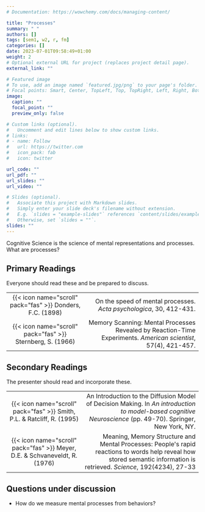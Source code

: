 ```yaml
---
# Documentation: https://wowchemy.com/docs/managing-content/

title: "Processes"
summary: " "
authors: []
tags: [sem1, w2, r, fm]
categories: []
date: 2023-07-01T09:58:49+01:00
weight: 2
# Optional external URL for project (replaces project detail page).
external_link: ""

# Featured image
# To use, add an image named `featured.jpg/png` to your page's folder.
# Focal points: Smart, Center, TopLeft, Top, TopRight, Left, Right, BottomLeft, Bottom, BottomRight.
image:
  caption: ""
  focal_point: ""
  preview_only: false

# Custom links (optional).
#   Uncomment and edit lines below to show custom links.
# links:
# - name: Follow
#   url: https://twitter.com
#   icon_pack: fab
#   icon: twitter

url_code: ""
url_pdf: ""
url_slides: ""
url_video: ""

# Slides (optional).
#   Associate this project with Markdown slides.
#   Simply enter your slide deck's filename without extension.
#   E.g. `slides = "example-slides"` references `content/slides/example-slides.md`.
#   Otherwise, set `slides = ""`.
slides: ""
---
```


Cognitive Science is the science of mental representations and processes. What are processes?

## Primary Readings

Everyone should read these and be prepared to discuss.

|  |  |
|:----:|-----:|
| {{< icon name="scroll" pack="fas" >}} Donders, F.C. (1898) | On the speed of mental processes. *Acta psychologica*, 30, 412-431. |
| {{< icon name="scroll" pack="fas" >}} Sternberg, S. (1966) | Memory Scanning: Mental Processes Revealed by Reaction-Time Experiments. *American scientist*, 57(4), 421-457. |


## Secondary Readings

The presenter should read and incorporate these.

|  |  |
|:----:|-----:|
| {{< icon name="scroll" pack="fas" >}} Smith, P.L. & Ratcliff, R. (1995) | An Introduction to the Diffusion Model of Decision Making. In _An introduction to model-based cognitive Neuroscience_ (pp. 49-70). Springer, New York, NY. |
| {{< icon name="scroll" pack="fas" >}} Meyer, D.E. & Schvaneveldt, R. (1976) | Meaning, Memory Structure and Mental Processes: People's rapid reactions to words help reveal how stored semantic information is retrieved. *Science*, 192(4234), 27-33 |


## Questions under discussion

- How do we measure mental processes from behaviors?
